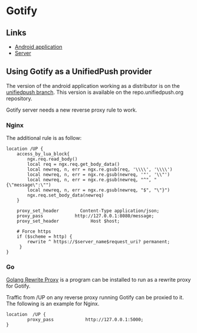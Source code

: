 # Gotify

## Links

* [Android application](https://github.com/gotify/android/tree/unifiedpush)
* [Server](https://github.com/gotify/server)

## Using Gotify as a UnifiedPush provider

The version of the android application working as a distributor is on the [unifiedpush branch](https://github.com/gotify/android/tree/unifiedpush). This version is available on the repo.unifiedpush.org repository.

Gotify server needs a new reverse proxy rule to work.

### Nginx
The additional rule is as follow:
```
location /UP {
    access_by_lua_block{
        ngx.req.read_body()
        local req = ngx.req.get_body_data()
        local newreq, n, err = ngx.re.gsub(req, '\\\\', '\\\\')
        local newreq, n, err = ngx.re.gsub(newreq, '"', '\\"')
        local newreq, n, err = ngx.re.gsub(newreq, "^", "{\"message\":\"")
        local newreq, n, err = ngx.re.gsub(newreq, "$", "\"}")
        ngx.req.set_body_data(newreq)
    }

    proxy_set_header        Content-Type application/json;
    proxy_pass            http://127.0.0.1:8080/message;
    proxy_set_header            Host $host;

    # Force https
    if ($scheme = http) {
        rewrite ^ https://$server_name$request_uri? permanent;
     }
}
```

### Go

[Golang Rewrite Proxy](https://github.com/karmanyaahm/golang-unified-push-rewrite-proxy) is a program can be installed to run as a rewrite proxy for Gotify.

Traffic from /UP on any reverse proxy running Gotify can be proxied to it. The following is an example for Nginx.

```nginx
location  /UP {    
        proxy_pass            http://127.0.0.1:5000;
}
```
